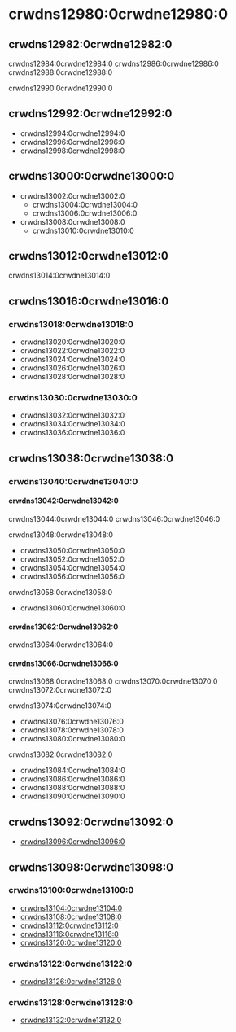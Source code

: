 # crwdns12980:0crwdne12980:0
## crwdns12982:0crwdne12982:0
crwdns12984:0crwdne12984:0 crwdns12986:0crwdne12986:0 crwdns12988:0crwdne12988:0

crwdns12990:0crwdne12990:0

## crwdns12992:0crwdne12992:0
- crwdns12994:0crwdne12994:0
- crwdns12996:0crwdne12996:0
- crwdns12998:0crwdne12998:0

## crwdns13000:0crwdne13000:0
- crwdns13002:0crwdne13002:0
  - crwdns13004:0crwdne13004:0
  - crwdns13006:0crwdne13006:0
- crwdns13008:0crwdne13008:0
  - crwdns13010:0crwdne13010:0

## crwdns13012:0crwdne13012:0
crwdns13014:0crwdne13014:0

## crwdns13016:0crwdne13016:0
### crwdns13018:0crwdne13018:0
- crwdns13020:0crwdne13020:0
- crwdns13022:0crwdne13022:0
- crwdns13024:0crwdne13024:0
- crwdns13026:0crwdne13026:0
- crwdns13028:0crwdne13028:0

### crwdns13030:0crwdne13030:0
- crwdns13032:0crwdne13032:0
- crwdns13034:0crwdne13034:0
- crwdns13036:0crwdne13036:0

## crwdns13038:0crwdne13038:0
### crwdns13040:0crwdne13040:0
#### crwdns13042:0crwdne13042:0
crwdns13044:0crwdne13044:0 crwdns13046:0crwdne13046:0

crwdns13048:0crwdne13048:0
- crwdns13050:0crwdne13050:0
- crwdns13052:0crwdne13052:0
- crwdns13054:0crwdne13054:0
- crwdns13056:0crwdne13056:0

crwdns13058:0crwdne13058:0
- crwdns13060:0crwdne13060:0

#### crwdns13062:0crwdne13062:0
crwdns13064:0crwdne13064:0

#### crwdns13066:0crwdne13066:0
crwdns13068:0crwdne13068:0 crwdns13070:0crwdne13070:0 crwdns13072:0crwdne13072:0

crwdns13074:0crwdne13074:0
- crwdns13076:0crwdne13076:0
- crwdns13078:0crwdne13078:0
- crwdns13080:0crwdne13080:0

crwdns13082:0crwdne13082:0
- crwdns13084:0crwdne13084:0
- crwdns13086:0crwdne13086:0
- crwdns13088:0crwdne13088:0
- crwdns13090:0crwdne13090:0

## crwdns13092:0crwdne13092:0
- [crwdns13096:0crwdne13096:0](crwdns13094:0crwdne13094:0)

## crwdns13098:0crwdne13098:0
### crwdns13100:0crwdne13100:0
- [crwdns13104:0crwdne13104:0](crwdns13102:0crwdne13102:0)
- [crwdns13108:0crwdne13108:0](crwdns13106:0crwdne13106:0)
- [crwdns13112:0crwdne13112:0](crwdns13110:0crwdne13110:0)
- [crwdns13116:0crwdne13116:0](crwdns13114:0crwdne13114:0)
- [crwdns13120:0crwdne13120:0](crwdns13118:0crwdne13118:0)

### crwdns13122:0crwdne13122:0
- [crwdns13126:0crwdne13126:0](crwdns13124:0crwdne13124:0)

### crwdns13128:0crwdne13128:0
- [crwdns13132:0crwdne13132:0](crwdns13130:0crwdne13130:0)
